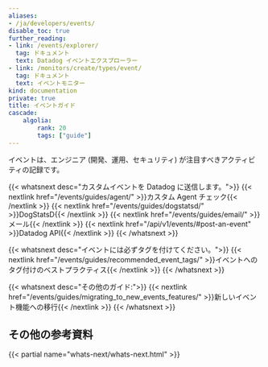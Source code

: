 ```yaml
---
aliases:
- /ja/developers/events/
disable_toc: true
further_reading:
- link: /events/explorer/
  tag: ドキュメント
  text: Datadog イベントエクスプローラー
- link: /monitors/create/types/event/
  tag: ドキュメント
  text: イベントモニター
kind: documentation
private: true
title: イベントガイド
cascade:
    algolia:
        rank: 20
        tags: ["guide"]
---
```


イベントは、エンジニア (開発、運用、セキュリティ) が注目すべきアクティビティの記録です。

{{< whatsnext desc="カスタムイベントを Datadog に送信します。">}}
    {{< nextlink href="/events/guides/agent/" >}}カスタム Agent チェック{{< /nextlink >}}
    {{< nextlink href="/events/guides/dogstatsd/" >}}DogStatsD{{< /nextlink >}}
    {{< nextlink href="/events/guides/email/" >}}メール{{< /nextlink >}}
    {{< nextlink href="/api/v1/events/#post-an-event" >}}Datadog API{{< /nextlink >}}
{{< /whatsnext >}}

{{< whatsnext desc="イベントには必ずタグを付けてください。">}}
{{< nextlink href="/events/guides/recommended_event_tags/" >}}イベントへのタグ付けのベストプラクティス{{< /nextlink >}}
{{< /whatsnext >}}

{{< whatsnext desc="その他のガイド:">}}
    {{< nextlink href="/events/guides/migrating_to_new_events_features/" >}}新しいイベント機能への移行{{< /nextlink >}}
{{< /whatsnext >}}


## その他の参考資料

{{< partial name="whats-next/whats-next.html" >}}